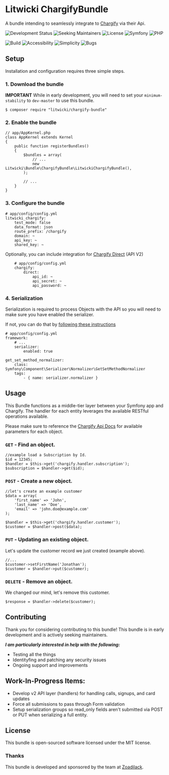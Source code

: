 Litwicki ChargifyBundle
===

A bundle intending to seamlessly integrate to [Chargify](http://chargify.com) via their Api.

![Development Status](https://img.shields.io/badge/development-active-green.svg) ![Seeking Maintainers](https://img.shields.io/badge/contributors-2-red.svg) ![License](https://img.shields.io/badge/License-MIT-blue.svg) ![Symfony](https://img.shields.io/badge/Symfony-3.*-green.svg) ![PHP](https://img.shields.io/badge/PHP-7.*-blue.svg)

![Build](https://img.shields.io/badge/maintainability-54-orange.svg) ![Accessibility](https://img.shields.io/badge/accessibility-69-blue.svg)  ![Simplicity](https://img.shields.io/badge/simplicity-75-green.svg) ![Bugs](https://img.shields.io/badge/bug_probability_reduction-46-orange.svg) 


## Setup

Installation and configuration requires three simple steps.

### 1. Download the bundle

****IMPORTANT**** While in early development, you will need to set your `minimum-stability` to `dev-master` to use this bundle.

    $ composer require "litwicki/chargify-bundle"

### 2. Enable the bundle

    // app/AppKernel.php
    class AppKernel extends Kernel
    {
        public function registerBundles()
        {
            $bundles = array(
                // ...
                new Litwicki\Bundle\ChargifyBundle\LitwickiChargifyBundle(),
            );

            // ...
        }
    }

### 3. Configure the bundle

    # app/config/config.yml
    litwicki_chargify:
        test_mode: false
        data_format: json
        route_prefix: /chargify
        domain: ~
        api_key: ~
        shared_key: ~

Optionally, you can include integration for [Chargify Direct](https://docs.chargify.com/api-call) (API V2)
        
        # app/config/config.yml
        chargify:
            direct:
                api_id: ~
                api_secret: ~
                api_password: ~

### 4. Serialization

Serialization is required to process Objects with the API so you will need to make sure you have enabled the serializer.

If not, you can do that by [following these instructions](http://symfony.com/doc/current/cookbook/serializer.html)

    # app/config/config.yml
    framework:
        # ...
        serializer:
            enabled: true
        
    get_set_method_normalizer:
        class: Symfony\Component\Serializer\Normalizer\GetSetMethodNormalizer
        tags:
            - { name: serializer.normalizer }
            
## Usage

This Bundle functions as a middle-tier layer between your Symfony app and Chargify. The handler for each entity leverages the available RESTful operations available.

Please make sure to reference the [Chargify Api Docs](https://reference.chargify.com/) for available parameters for each object.

### `GET` - Find an object.

    //example load a Subscription by Id.
    $id = 12345;
    $handler = $this->get('chargify.handler.subscription');
    $subscription = $handler->get($id);
    
### `POST` - Create a new object.

    //let's create an example customer
    $data = array(
        'first_name' => 'John',
        'last_name' => 'Doe',
        'email' => 'john.doe@example.com'
    );
    
    $handler = $this->get('chargify.handler.customer');
    $customer = $handler->post($data);
    
### `PUT` - Updating an existing object.

Let's update the customer record we just created (example above).

    //...
    $customer->setFirstName('Jonathan');
    $customer = $handler->put($customer);
    
### `DELETE` - Remove an object.

We changed our mind, let's remove this customer.

    $response = $handler->delete($customer);

## Contributing

Thank you for considering contributing to this bundle! This bundle is in early development and is actively seeking maintainers.

***I am particularly interested in help with the following:***

* Testing all the things
* Identityfing and patching any security issues
* Ongoing support and improvements

## Work-In-Progress Items:

+ Develop v2 API layer (handlers) for handling calls, signups, and card updates
+ Force all submissions to pass through Form validation
+ Setup serialization groups so read_only fields aren't submitted via POST or PUT when serializing a full entity.

## License

This bundle is open-sourced software licensed under the MIT license.

### Thanks

This bundle is developed and sponsored by the team at [Zoadilack](http://www.zoadilack.com).
